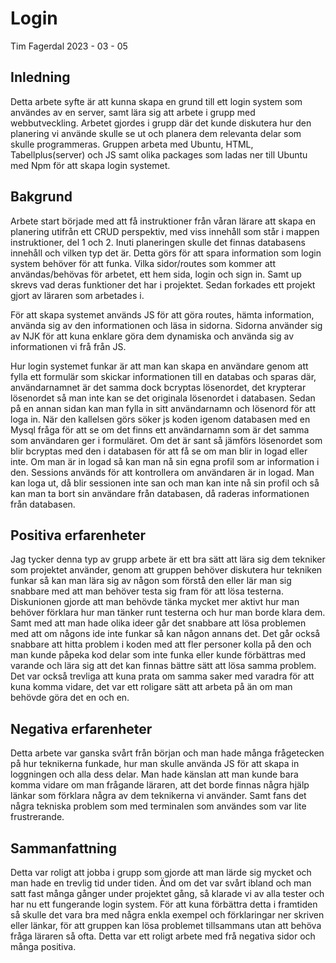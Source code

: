# Login
Tim Fagerdal 
2023 - 03 - 05 

## Inledning
Detta arbete syfte är att kunna skapa en grund till ett login system som användes av en server, samt lära sig att arbete i grupp med webbutveckling. Arbetet gjordes i grupp där det kunde diskutera hur den planering vi använde skulle se ut och planera dem relevanta delar som skulle programmeras. Gruppen arbeta med Ubuntu, HTML, Tabellplus(server) och JS samt olika packages som ladas ner till Ubuntu med Npm för att skapa login systemet. 

## Bakgrund 
Arbete start började med att få instruktioner från våran lärare att skapa en planering utifrån ett CRUD perspektiv, med viss innehåll som står i mappen instruktioner, del 1 och 2. Inuti planeringen skulle det finnas databasens innehåll och vilken typ det är. Detta görs för att spara information som login system behöver för att funka. Vilka sidor/routes som kommer att användas/behövas för arbetet, ett hem sida, login och sign in. Samt up skrevs vad deras funktioner det har i projektet. Sedan forkades ett projekt gjort av läraren som arbetades i.

För att skapa systemet används JS för att göra routes, hämta  information, använda sig av den informationen och läsa in sidorna. Sidorna använder sig av NJK för att kuna enklare göra dem dynamiska och använda sig av informationen vi frå från JS. 

Hur login systemet funkar är att man kan skapa en användare genom att fylla ett formulär som skickar informationen till en databas och sparas där, användarnamnet är det samma dock bcryptas lösenordet, det krypterar lösenordet så man inte kan se det originala lösenordet i databasen. Sedan på en annan sidan kan man fylla in sitt användarnamn och lösenord för att loga in. När den kallelsen görs söker js koden igenom databasen med en Mysql fråga för att se om det finns ett användarnamn som är det samma som användaren ger i formuläret. Om det är sant så jämförs lösenordet som blir bcryptas med den i databasen för att få se om man blir in logad eller inte. Om man är in logad så kan man nå sin egna profil som ar information i den. Sessions används för att kontrollera om användaren är in logad. Man kan loga ut, då blir sessionen inte san och man kan inte nå sin profil och så kan man ta bort sin användare från databasen, då raderas informationen från databasen.   

## Positiva erfarenheter
Jag tycker denna typ av grupp arbete är ett bra sätt att lära sig dem tekniker som projektet använder, genom att gruppen behöver diskutera hur tekniken funkar så kan man lära sig av någon som förstå den eller lär man sig snabbare med att man behöver testa sig fram för att lösa testerna. Diskunionen gjorde att man behövde tänka mycket mer aktivt hur man behöver förklara hur man tänker runt testerna och hur man borde klara dem. Samt med att man hade olika ideer går det snabbare att lösa problemen med att om någons ide inte funkar så kan någon annans det. Det går också snabbare att hitta problem i koden med att fler personer kolla på den och man kunde påpeka kod delar som inte funka eller kunde förbättras med varande och lära sig att det kan finnas bättre sätt att lösa samma problem. Det var också trevliga att kuna prata om samma saker med varadra för att kuna komma vidare, det var ett roligare sätt att arbeta på än om man behövde göra det en och en.    


## Negativa erfarenheter
Detta arbete var ganska svårt från början och man hade många frågetecken på hur teknikerna funkade, hur man skulle använda JS för att skapa in loggningen och alla dess delar. Man hade känslan att man kunde bara komma vidare om man frågande läraren, att det borde finnas några hjälp länkar som förklara några av dem teknikerna vi använder. Samt fans det några tekniska problem som med terminalen som användes som var lite frustrerande.  

## Sammanfattning
 Detta var roligt att jobba i grupp som gjorde att man lärde sig mycket och man hade en trevlig tid under tiden. Änd om det var svårt ibland och man satt fast många gånger under projektet gång, så klarade vi av alla tester och har nu ett fungerande login system. För att kuna förbättra detta i framtiden så skulle det vara bra med några enkla exempel och förklaringar ner skriven eller länkar, för att gruppen kan lösa problemet tillsammans utan att behöva fråga läraren så ofta. Detta var ett roligt arbete med frå negativa sidor och många positiva.   


